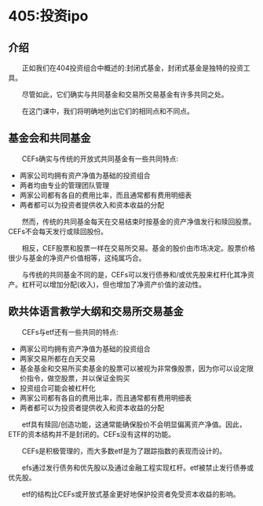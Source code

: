 # 405:投资ipo
## 介绍

　　正如我们在404投资组合中概述的:封闭式基金，封闭式基金是独特的投资工具。

　　尽管如此，它们确实与共同基金和交易所交易基金有许多共同之处。

　　在这门课中，我们将明确地列出它们的相同点和不同点。

## 基金会和共同基金

　　CEFs确实与传统的开放式共同基金有一些共同特点:

* 两家公司均拥有资产净值为基础的投资组合
* 两者均由专业的管理团队管理
* 两家公司都有各自的费用比率，而且通常都有费用明细表
* 两者都可以为投资者提供收入和资本收益的分配

　　然而，传统的共同基金每天在交易结束时按基金的资产净值发行和赎回股票。CEFs不会每天发行或赎回股份。

　　相反，CEF股票和股票一样在交易所交易。基金的股价由市场决定。股票价格很少与基金的净资产价值相等，这纯属巧合。

　　与传统的共同基金不同的是，CEFs可以发行债券和/或优先股来杠杆化其净资产。杠杆可以增加分配(收入)，但也增加了净资产价值的波动性。

## 欧共体语言教学大纲和交易所交易基金

　　CEFs与etf还有一些共同的特点:

* 两家公司均拥有资产净值为基础的投资组合
* 两家交易所都在白天交易
* 基金基金和交易所买卖基金的股票可以被视为非常像股票，因为你可以设定限价指令，做空股票，并以保证金购买
* 投资组合可能会被杠杆化
* 两家公司都有各自的费用比率，而且通常都有费用明细表
* 两者都可以为投资者提供收入和资本收益的分配

　　etf具有赎回/创造功能，这通常能确保股价不会明显偏离资产净值。因此，ETF的资本结构并不是封闭的。CEFs没有这样的功能。

　　CEFs是积极管理的，而大多数etf是为了跟踪指数的表现而设计的。

　　efs通过发行债务和优先股以及通过金融工程实现杠杆。etf被禁止发行债券或优先股。

　　etf的结构比CEFs或开放式基金更好地保护投资者免受资本收益的影响。
